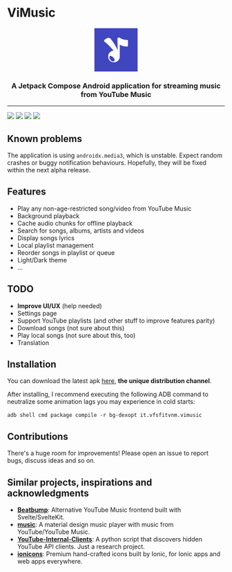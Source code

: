 # ViMusic

<p align="center">
    <img src="./app/src/main/ic_launcher-playstore.png" width="100" style="display: block; margin: 0 auto"/>
</p>

<h3 align="center">A Jetpack Compose Android application for streaming music from YouTube Music</h3>

---

<p float="center">
  <img src="https://user-images.githubusercontent.com/46219656/171632003-33a017d7-cdc8-4588-a1fc-45be294969a8.png" width="200" />
  <img src="https://user-images.githubusercontent.com/46219656/171632005-f51cce3f-20d4-44e6-83dd-c1d27e9c63e0.png" width="200" />
  <img src="https://user-images.githubusercontent.com/46219656/171632000-feadb479-41cf-43ba-8c8a-11aed303ad69.png" width="200" />
  <img src="https://user-images.githubusercontent.com/46219656/171632008-e66392c7-9462-4383-b7cf-8ec5f5701f9c.png" width="200" />
</p>

## Known problems
The application is using `androidx.media3`, which is unstable. Expect random crashes or buggy notification behaviours. Hopefully, they will be fixed within the next alpha release.

## Features
- Play any non-age-restricted song/video from YouTube Music
- Background playback
- Cache audio chunks for offline playback
- Search for songs, albums, artists and videos
- Display songs lyrics
- Local playlist management
- Reorder songs in playlist or queue
- Light/Dark theme
- ...

## TODO
- **Improve UI/UX** (help needed)
- Settings page
- Support YouTube playlists (and other stuff to improve features parity)
- Download songs (not sure about this)
- Play local songs (not sure about this, too)
- Translation

## Installation
You can download the latest apk [here](https://github.com/vfsfitvnm/ViMusic/releases), **the unique distribution channel**.

After installing, I recommend executing the following ADB command to neutralize some animation lags you may experience in cold starts:
```
adb shell cmd package compile -r bg-dexopt it.vfsfitvnm.vimusic
```

## Contributions
There's a huge room for improvements! Please open an issue to report bugs, discuss ideas and so on.

## Similar projects, inspirations and acknowledgments
- [**Beatbump**](https://github.com/snuffyDev/Beatbump): Alternative YouTube Music frontend built with Svelte/SvelteKit.
- [**music**](https://github.com/z-huang/music): A material design music player with music from YouTube/YouTube Music.
- [**YouTube-Internal-Clients**](https://github.com/zerodytrash/YouTube-Internal-Clients): A python script that discovers hidden YouTube API clients. Just a research project.
- [**ionicons**](https://github.com/ionic-team/ionicons): Premium hand-crafted icons built by Ionic, for Ionic apps and web apps everywhere.
